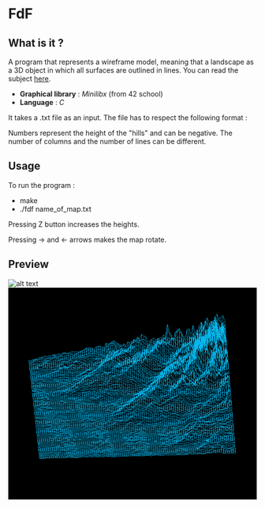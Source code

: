 <h1>FdF</h1>

<h2>What is it ? </h2>

A program that represents a wireframe model, meaning that a landscape as a 3D object in which all surfaces are outlined in lines. You can read the subject [here](00_Projects/03_Graphic/fdf.pdf).

* **Graphical library** : *Minilibx* (from 42 school)
* **Language** : *C*

It takes a .txt file as an input. The file has to respect the following format :

Numbers represent the height of the "hills" and can be negative. 
The number of columns and the number of lines can be different.

<h2>Usage</h2>

To run the program :
* make
* ./fdf name_of_map.txt

Pressing Z button increases the heights.

Pressing -> and <- arrows makes the map rotate.

<h2>Preview</h2>

![alt text](Pylone_map.pmg) ![alt text](Mountain_map.png)



